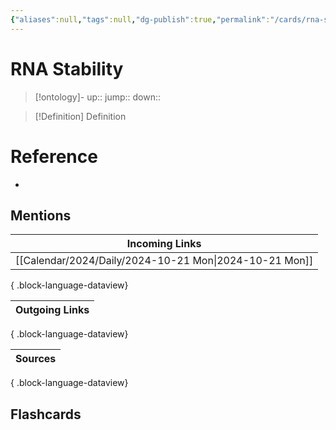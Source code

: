 ```yaml
---
{"aliases":null,"tags":null,"dg-publish":true,"permalink":"/cards/rna-stability/","dgPassFrontmatter":true}
---
```


# RNA Stability

> [!ontology]-
> up:: 
> jump:: 
> down:: 

> [!Definition] Definition

# Reference

- 

## Mentions

| Incoming Links                                            |
| --------------------------------------------------------- |
| [[Calendar/2024/Daily/2024-10-21 Mon\|2024-10-21 Mon]] |

{ .block-language-dataview}

| Outgoing Links |
| -------------- |

{ .block-language-dataview}

| Sources |
| ------- |

{ .block-language-dataview}

## Flashcards